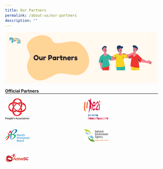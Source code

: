 ```yaml
---
title: Our Partners
permalink: /about-us/our-partners
description: ""
---
```

![](/images/About%20Us/OurPartners.png)
<div style="text-align: left;">
            <b>Official Partners</b>
            <div style="margin: 0 auto; display: grid; grid-gap: 1rem; grid-template-columns: repeat(auto-fit, minmax(161px,1fr)); border-top: 1px solid black;">
                <div style="display:flex; padding-top: 15px;"><img src="/images/Logos/PA logo.png" style="width: 80px; float: left;"> </div>
							<div style="display:flex; padding-top: 15px;"><img src="/images/Logos/e2i_Logo2.png" style="width: 80px; float: left;"> </div>
							<div style="display:flex; padding-top: 15px;"><img src="/images/Logos/HPB_Logo.png" style="width: 80px; float: left;"> </div>
							<div style="display:flex; padding-top: 15px;"><img src="/images/Logos/NEA_Logo.png" style="width: 80px; float: left;"> </div>
							<div style="display:flex; padding-top: 15px;"><img src="/images/Logos/ActiveSG_Logo.png" style="width: 80px; float: left;"> </div>